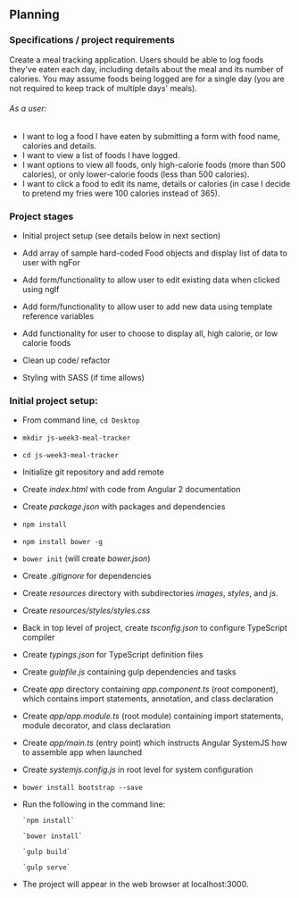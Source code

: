 ## Planning

### Specifications / project requirements

Create a meal tracking application. Users should be able to log foods they've eaten each day, including details about the meal and its number of calories. You may assume foods being logged are for a single day (you are not required to keep track of multiple days' meals).

###### As a user:
* I want to log a food I have eaten by submitting a form with food name, calories and details.
* I want to view a list of foods I have logged.
* I want options to view all foods, only high-calorie foods (more than 500 calories), or only lower-calorie foods (less than 500 calories).
* I want to click a food to edit its name, details or calories (in case I decide to pretend my fries were 100 calories instead of 365).


### Project stages

* Initial project setup (see details below in next section)

* Add array of sample hard-coded Food objects and display list of data to user with ngFor

* Add form/functionality to allow user to edit existing data when clicked using ngIf

* Add form/functionality to allow user to add new data using template reference variables

* Add functionality for user to choose to display all, high calorie, or low calorie foods

* Clean up code/ refactor

* Styling with SASS (if time allows)


###  Initial project setup:

* From command line, `cd Desktop`

* `mkdir js-week3-meal-tracker`

* `cd js-week3-meal-tracker`

* Initialize git repository and add remote

* Create _index.html_ with code from Angular 2 documentation

* Create _package.json_ with packages and dependencies

* `npm install`

* `npm install bower -g`

* `bower init` (will create _bower.json_)

* Create _.gitignore_ for dependencies

* Create _resources_ directory with subdirectories _images_, _styles_, and _js_.

* Create _resources/styles/styles.css_

* Back in top level of project, create _tsconfig.json_ to configure TypeScript compiler

* Create _typings.json_ for TypeScript definition files

* Create _gulpfile.js_ containing gulp dependencies and tasks

* Create _app_ directory containing _app.component.ts_ (root component), which contains import statements, annotation, and class declaration

* Create _app/app.module.ts_ (root module) containing import statements, module decorator, and class declaration

* Create _app/main.ts_ (entry point) which instructs Angular SystemJS how to assemble app when launched

* Create _systemjs.config.js_ in root level for system configuration

* `bower install bootstrap --save`

* Run the following in the command line:

      `npm install`

      `bower install`

      `gulp build`

      `gulp serve`

* The project will appear in the web browser at localhost:3000.
